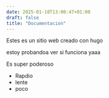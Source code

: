 ```yaml
---
date: 2025-01-18T13:00:47+01:00
draft: false
title: "Documentacion"
---
```


Estes es un sitio web creado con hugo

estoy probandoa ver si funciona yaaa

Es super poderoso

- Rapdio
- lente
- poco